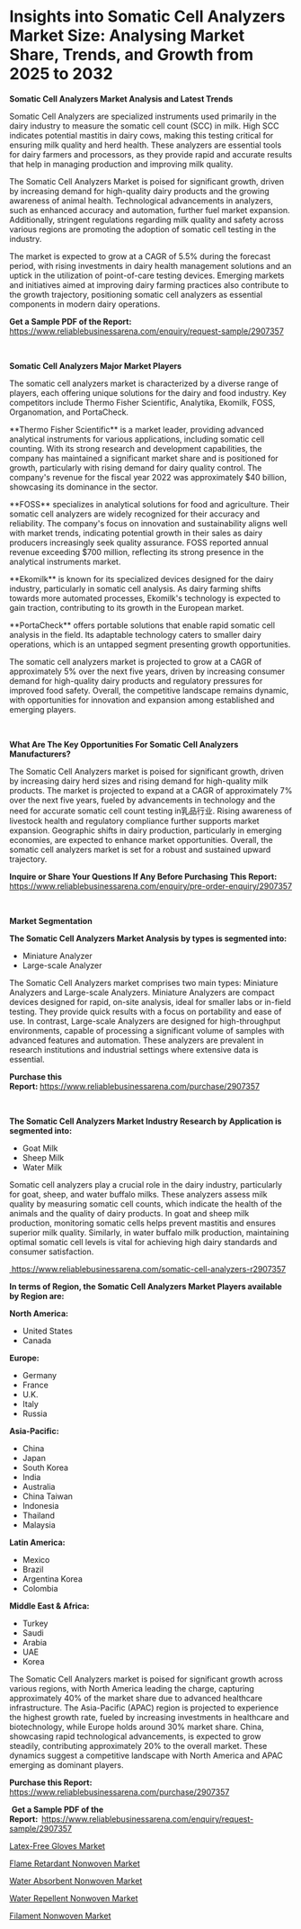 <p><h1>Insights into Somatic Cell Analyzers Market Size: Analysing Market Share, Trends, and Growth from 2025 to 2032</h1></p><p><strong>Somatic Cell Analyzers Market Analysis and Latest Trends</strong></p>
<p><p>Somatic Cell Analyzers are specialized instruments used primarily in the dairy industry to measure the somatic cell count (SCC) in milk. High SCC indicates potential mastitis in dairy cows, making this testing critical for ensuring milk quality and herd health. These analyzers are essential tools for dairy farmers and processors, as they provide rapid and accurate results that help in managing production and improving milk quality.</p><p>The Somatic Cell Analyzers Market is poised for significant growth, driven by increasing demand for high-quality dairy products and the growing awareness of animal health. Technological advancements in analyzers, such as enhanced accuracy and automation, further fuel market expansion. Additionally, stringent regulations regarding milk quality and safety across various regions are promoting the adoption of somatic cell testing in the industry.</p><p>The market is expected to grow at a CAGR of 5.5% during the forecast period, with rising investments in dairy health management solutions and an uptick in the utilization of point-of-care testing devices. Emerging markets and initiatives aimed at improving dairy farming practices also contribute to the growth trajectory, positioning somatic cell analyzers as essential components in modern dairy operations.</p></p>
<p><strong>Get a Sample PDF of the Report:&nbsp;</strong> <a href="https://www.reliablebusinessarena.com/enquiry/request-sample/2907357?utm_campaign=1891&utm_medium=2&utm_source=Github&utm_content=ia&utm_term=12032025&utm_id=somatic-cell-analyzers">https://www.reliablebusinessarena.com/enquiry/request-sample/2907357</a></p>
<p>&nbsp;</p>
<p><strong>Somatic Cell Analyzers Major Market Players</strong></p>
<p><p>The somatic cell analyzers market is characterized by a diverse range of players, each offering unique solutions for the dairy and food industry. Key competitors include Thermo Fisher Scientific, Analytika, Ekomilk, FOSS, Organomation, and PortaCheck.</p><p>**Thermo Fisher Scientific** is a market leader, providing advanced analytical instruments for various applications, including somatic cell counting. With its strong research and development capabilities, the company has maintained a significant market share and is positioned for growth, particularly with rising demand for dairy quality control. The company's revenue for the fiscal year 2022 was approximately $40 billion, showcasing its dominance in the sector.</p><p>**FOSS** specializes in analytical solutions for food and agriculture. Their somatic cell analyzers are widely recognized for their accuracy and reliability. The company's focus on innovation and sustainability aligns well with market trends, indicating potential growth in their sales as dairy producers increasingly seek quality assurance. FOSS reported annual revenue exceeding $700 million, reflecting its strong presence in the analytical instruments market.</p><p>**Ekomilk** is known for its specialized devices designed for the dairy industry, particularly in somatic cell analysis. As dairy farming shifts towards more automated processes, Ekomilk's technology is expected to gain traction, contributing to its growth in the European market.</p><p>**PortaCheck** offers portable solutions that enable rapid somatic cell analysis in the field. Its adaptable technology caters to smaller dairy operations, which is an untapped segment presenting growth opportunities.</p><p>The somatic cell analyzers market is projected to grow at a CAGR of approximately 5% over the next five years, driven by increasing consumer demand for high-quality dairy products and regulatory pressures for improved food safety. Overall, the competitive landscape remains dynamic, with opportunities for innovation and expansion among established and emerging players.</p></p>
<p>&nbsp;</p>
<p><strong>What Are The Key Opportunities For Somatic Cell Analyzers Manufacturers?</strong></p>
<p><p>The Somatic Cell Analyzers market is poised for significant growth, driven by increasing dairy herd sizes and rising demand for high-quality milk products. The market is projected to expand at a CAGR of approximately 7% over the next five years, fueled by advancements in technology and the need for accurate somatic cell count testing in乳品行业. Rising awareness of livestock health and regulatory compliance further supports market expansion. Geographic shifts in dairy production, particularly in emerging economies, are expected to enhance market opportunities. Overall, the somatic cell analyzers market is set for a robust and sustained upward trajectory.</p></p>
<p><strong>Inquire or Share Your Questions If Any Before Purchasing This Report:</strong> <a href="https://www.reliablebusinessarena.com/enquiry/pre-order-enquiry/2907357?utm_campaign=1891&utm_medium=2&utm_source=Github&utm_content=ia&utm_term=12032025&utm_id=somatic-cell-analyzers">https://www.reliablebusinessarena.com/enquiry/pre-order-enquiry/2907357</a></p>
<p>&nbsp;</p>
<p><strong>Market Segmentation</strong></p>
<p><strong>The Somatic Cell Analyzers Market Analysis by types is segmented into:</strong></p>
<p><ul><li>Miniature Analyzer</li><li>Large-scale Analyzer</li></ul></p>
<p><p>The Somatic Cell Analyzers market comprises two main types: Miniature Analyzers and Large-scale Analyzers. Miniature Analyzers are compact devices designed for rapid, on-site analysis, ideal for smaller labs or in-field testing. They provide quick results with a focus on portability and ease of use. In contrast, Large-scale Analyzers are designed for high-throughput environments, capable of processing a significant volume of samples with advanced features and automation. These analyzers are prevalent in research institutions and industrial settings where extensive data is essential.</p></p>
<p><strong>Purchase this Report:&nbsp;</strong><a href="https://www.reliablebusinessarena.com/purchase/2907357?utm_campaign=1891&utm_medium=2&utm_source=Github&utm_content=ia&utm_term=12032025&utm_id=somatic-cell-analyzers">https://www.reliablebusinessarena.com/purchase/2907357</a></p>
<p>&nbsp;</p>
<p><strong>The Somatic Cell Analyzers Market Industry Research by Application is segmented into:</strong></p>
<p><ul><li>Goat Milk</li><li>Sheep Milk</li><li>Water Milk</li></ul></p>
<p><p>Somatic cell analyzers play a crucial role in the dairy industry, particularly for goat, sheep, and water buffalo milks. These analyzers assess milk quality by measuring somatic cell counts, which indicate the health of the animals and the quality of dairy products. In goat and sheep milk production, monitoring somatic cells helps prevent mastitis and ensures superior milk quality. Similarly, in water buffalo milk production, maintaining optimal somatic cell levels is vital for achieving high dairy standards and consumer satisfaction.</p></p>
<p><a href="https://www.reliablebusinessarena.com/somatic-cell-analyzers-r2907357?utm_campaign=1891&utm_medium=2&utm_source=Github&utm_content=ia&utm_term=12032025&utm_id=somatic-cell-analyzers">&nbsp;https://www.reliablebusinessarena.com/somatic-cell-analyzers-r2907357</a></p>
<p><strong>In terms of Region, the Somatic Cell Analyzers Market Players available by Region are:</strong></p>
<p>
    <p> <strong> North America: </strong>
        <ul>
            <li>United States</li>
            <li>Canada</li>
        </ul>
        </p> 
    <p> <strong> Europe: </strong>
        <ul>
            <li>Germany</li>
            <li>France</li>
            <li>U.K.</li>
            <li>Italy</li>
            <li>Russia</li>
        </ul>
        </p> 
    <p> <strong> Asia-Pacific: </strong>
        <ul>
            <li>China</li>
            <li>Japan</li>
            <li>South Korea</li>
            <li>India</li>
            <li>Australia</li>
            <li>China Taiwan</li>
            <li>Indonesia</li>
            <li>Thailand</li>
            <li>Malaysia</li>
        </ul>
        </p> 
    <p> <strong> Latin America: </strong>
        <ul>
            <li>Mexico</li>
            <li>Brazil</li>
            <li>Argentina Korea</li>
            <li>Colombia</li>
        </ul>
        </p> 
    <p> <strong> Middle East & Africa: </strong>
        <ul>
            <li>Turkey</li>
            <li>Saudi</li>
            <li>Arabia</li>
            <li>UAE</li>
            <li>Korea</li>
        </ul>
    </p>
    </p>
<p><p>The Somatic Cell Analyzers market is poised for significant growth across various regions, with North America leading the charge, capturing approximately 40% of the market share due to advanced healthcare infrastructure. The Asia-Pacific (APAC) region is projected to experience the highest growth rate, fueled by increasing investments in healthcare and biotechnology, while Europe holds around 30% market share. China, showcasing rapid technological advancements, is expected to grow steadily, contributing approximately 20% to the overall market. These dynamics suggest a competitive landscape with North America and APAC emerging as dominant players.</p></p>
<p><strong>Purchase this Report: </strong><a href="https://www.reliablebusinessarena.com/purchase/2907357?utm_campaign=1891&utm_medium=2&utm_source=Github&utm_content=ia&utm_term=12032025&utm_id=somatic-cell-analyzers">https://www.reliablebusinessarena.com/purchase/2907357</a></p>
<p>&nbsp;<strong>Get a Sample PDF of the Report:&nbsp;&nbsp;</strong><a href="https://www.reliablebusinessarena.com/enquiry/request-sample/2907357?utm_campaign=1891&utm_medium=2&utm_source=Github&utm_content=ia&utm_term=12032025&utm_id=somatic-cell-analyzers">https://www.reliablebusinessarena.com/enquiry/request-sample/2907357</a></p>
<p><strong></strong></p>
<p><p><a href="https://github.com/sulvantomppa/Market-Research-Report-List-1/blob/main/latex-free-gloves-market.md?utm_campaign=1891&utm_medium=2&utm_source=Github&utm_content=ia&utm_term=12032025&utm_id=somatic-cell-analyzers">Latex-Free Gloves Market</a></p><p><a href="https://github.com/rjaibiagha/Market-Research-Report-List-1/blob/main/flame-retardant-nonwoven-market.md?utm_campaign=1891&utm_medium=2&utm_source=Github&utm_content=ia&utm_term=12032025&utm_id=somatic-cell-analyzers">Flame Retardant Nonwoven Market</a></p><p><a href="https://github.com/trenkkwasek84/Market-Research-Report-List-1/blob/main/water-absorbent-nonwoven-market.md?utm_campaign=1891&utm_medium=2&utm_source=Github&utm_content=ia&utm_term=12032025&utm_id=somatic-cell-analyzers">Water Absorbent Nonwoven Market</a></p><p><a href="https://github.com/brinnoifon/Market-Research-Report-List-1/blob/main/water-repellent-nonwoven-market.md?utm_campaign=1891&utm_medium=2&utm_source=Github&utm_content=ia&utm_term=12032025&utm_id=somatic-cell-analyzers">Water Repellent Nonwoven Market</a></p><p><a href="https://github.com/rumaskdallys2/Market-Research-Report-List-1/blob/main/filament-nonwoven-market.md?utm_campaign=1891&utm_medium=2&utm_source=Github&utm_content=ia&utm_term=12032025&utm_id=somatic-cell-analyzers">Filament Nonwoven Market</a></p></p>
